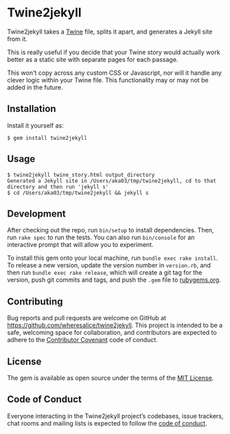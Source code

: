 # Twine2jekyll

Twine2jekyll takes a [Twine](https://twinery.org) file, splits it apart, and generates a Jekyll site from it.

This is really useful if you decide that your Twine story would actually work better as a static site with separate pages for each passage.

This won't copy across any custom CSS or Javascript, nor will it handle any clever logic within your Twine file.  This functionality may or may not be added in the future.

## Installation

Install it yourself as:

    $ gem install twine2jekyll

## Usage

    $ twine2jekyll twine_story.html output_directory
    Generated a Jekyll site in /Users/aka03/tmp/twine2jekyll, cd to that directory and then run 'jekyll s'
    $ cd /Users/aka03/tmp/twine2jekyll && jekyll s

## Development

After checking out the repo, run `bin/setup` to install dependencies. Then, run `rake spec` to run the tests. You can also run `bin/console` for an interactive prompt that will allow you to experiment.

To install this gem onto your local machine, run `bundle exec rake install`. To release a new version, update the version number in `version.rb`, and then run `bundle exec rake release`, which will create a git tag for the version, push git commits and tags, and push the `.gem` file to [rubygems.org](https://rubygems.org).

## Contributing

Bug reports and pull requests are welcome on GitHub at https://github.com/wheresalice/twine2jekyll. This project is intended to be a safe, welcoming space for collaboration, and contributors are expected to adhere to the [Contributor Covenant](http://contributor-covenant.org) code of conduct.

## License

The gem is available as open source under the terms of the [MIT License](https://opensource.org/licenses/MIT).

## Code of Conduct

Everyone interacting in the Twine2jekyll project’s codebases, issue trackers, chat rooms and mailing lists is expected to follow the [code of conduct](https://github.com/wheresalice/twine2jekyll/blob/master/CODE_OF_CONDUCT.md).
